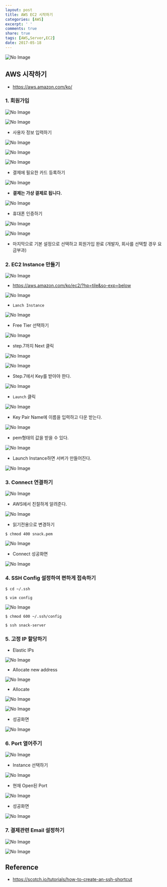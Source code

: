 ```yaml
---
layout: post
title: AWS EC2 시작하기
categories: [AWS]
excerpt: ' '
comments: true
share: true
tags: [AWS,Server,EC2]
date: 2017-05-18
---
```


![No Image](/assets/posts/20170518/0.PNG)

## AWS 시작하기
- <https://aws.amazon.com/ko/>

### 1. 회원가입
![No Image](/assets/posts/20170518/1.PNG)

![No Image](/assets/posts/20170518/2.PNG)

- 사용자 정보 입력하기

![No Image](/assets/posts/20170518/3.PNG)

![No Image](/assets/posts/20170518/4.PNG)

![No Image](/assets/posts/20170518/5.PNG)

- 결제에 필요한 카드 등록하기

![No Image](/assets/posts/20170518/6.PNG)

- **결제는 가상 결제로 됩니다.**

![No Image](/assets/posts/20170518/7.PNG)

- 휴대폰 인증하기

![No Image](/assets/posts/20170518/8.PNG)

![No Image](/assets/posts/20170518/9.PNG)

- 마지막으로 기본 설정으로 선택하고 회원가입 완료 (개발자, 회사를 선택할 경우 요금부과)


### 2. EC2 Instance 만들기

![No Image](/assets/posts/20170518/10.PNG)

- <https://aws.amazon.com/ko/ec2/?hp=tile&so-exp=below>

![No Image](/assets/posts/20170518/11.PNG)

- `Lanch Instance`

![No Image](/assets/posts/20170518/12.PNG)

- Free Tier 선택하기

![No Image](/assets/posts/20170518/13.PNG)

- step.7까지 Next 클릭

![No Image](/assets/posts/20170518/14.PNG)

![No Image](/assets/posts/20170518/15.PNG)

- Step.7에서 Key를 받아야 한다.

![No Image](/assets/posts/20170518/16.PNG)

- `Launch` 클릭

![No Image](/assets/posts/20170518/17.PNG)

- Key Pair Name에 이름을 입력하고 다운 받는다.

![No Image](/assets/posts/20170518/18.PNG)

- pem형태의 값을 받을 수 있다.

![No Image](/assets/posts/20170518/19.PNG)

- Launch Instance하면 서버가 만들어진다.

![No Image](/assets/posts/20170518/20.PNG)

### 3. Connect 연결하기

![No Image](/assets/posts/20170518/23.PNG)

- AWS에서 친절하게 알려준다.

![No Image](/assets/posts/20170518/24.PNG)

- 읽기전용으로 변경하기

``` shell
$ chmod 400 snack.pem
```

![No Image](/assets/posts/20170518/25.PNG)

- Connect 성공화면

![No Image](/assets/posts/20170518/26.PNG)

### 4. SSH Config 설정하여 편하게 접속하기

``` shell
$ cd ~/.ssh
```


``` shell
$ vim config
```

![No Image](/assets/posts/20170518/31.PNG)

``` shell
$ chmod 600 ~/.ssh/config
```

``` shell
$ ssh snack-server
```



### 5. 고정 IP 할당하기
- Elastic IPs

![No Image](/assets/posts/20170518/27.PNG)

- Allocate new address

![No Image](/assets/posts/20170518/28.PNG)

- Allocate

![No Image](/assets/posts/20170518/29.PNG)

![No Image](/assets/posts/20170518/30.PNG)

- 성공화면

![No Image](/assets/posts/20170518/32.PNG)

### 6. Port 열어주기

![No Image](/assets/posts/20170518/33.PNG)

- Instance 선택하기

![No Image](/assets/posts/20170518/34.PNG)

- 현재 Open된 Port

![No Image](/assets/posts/20170518/35.PNG)

- 성공화면

![No Image](/assets/posts/20170518/36.PNG)


### 7. 결제관련 Email 설정하기

![No Image](/assets/posts/20170518/21.PNG)

![No Image](/assets/posts/20170518/22.PNG)




## Reference
- <https://scotch.io/tutorials/how-to-create-an-ssh-shortcut>
